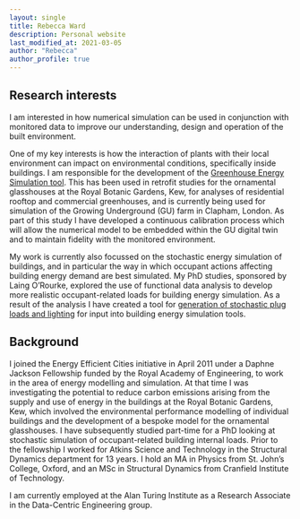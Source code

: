 ```yaml
---
layout: single
title: Rebecca Ward
description: Personal website
last_modified_at: 2021-03-05
author: "Rebecca"
author_profile: true
---
```


## Research interests
I am interested in how numerical simulation can be used in conjunction with monitored data to improve our understanding, design and operation of the built environment.

One of my key interests is how the interaction of plants with their local environment can impact on environmental conditions, specifically inside buildings.  I am responsible for the development of the [Greenhouse Energy Simulation tool](https://github.com/EECi/GES).  This has been used in retrofit studies for the ornamental glasshouses at the Royal Botanic Gardens, Kew, for analyses of residential rooftop and commercial greenhouses, and is currently being used for simulation of the Growing Underground (GU) farm in Clapham, London. As part of this study I have developed a continuous calibration process which will allow the numerical model to be embedded within the GU digital twin and to maintain fidelity with the monitored environment.  

My work is currently also focussed on the stochastic energy simulation of buildings, and in particular the way in which occupant actions affecting building energy demand are best simulated. My PhD studies, sponsored by Laing O’Rourke, explored the use of functional data analysis to develop more realistic occupant-related loads for building energy simulation. As a result of the analysis I have created a tool for [generation of stochastic plug loads and lighting](https://github.com/EECi/FDA-for-BES) for input into building energy simulation tools.  

## Background

I joined the Energy Efficient Cities initiative in April 2011 under a Daphne Jackson Fellowship funded by the Royal Academy of Engineering, to work in the area of energy modelling and simulation. At that time I was investigating the potential to reduce carbon emissions arising from the supply and use of energy in the buildings at the Royal Botanic Gardens, Kew, which involved the environmental performance modelling of individual buildings and the development of a bespoke model for the ornamental glasshouses. I have subsequently studied part-time for a PhD looking at stochastic simulation of occupant-related building internal loads.  Prior to the fellowship I worked for Atkins Science and Technology in the Structural Dynamics department for 13 years. I hold an MA in Physics from St. John’s College, Oxford, and an MSc in Structural Dynamics from Cranfield Institute of Technology.

I am currently employed at the Alan Turing Institute as a Research Associate in the Data-Centric Engineering group.


